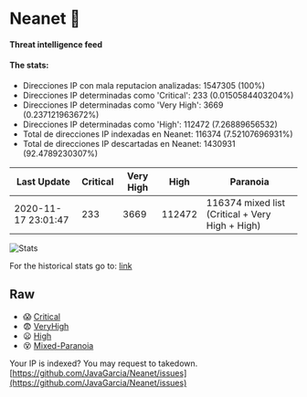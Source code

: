 # Neanet :hocho:
#### Threat intelligence feed
#### The stats:

- Direcciones IP con mala reputacion analizadas: 1547305 (100%)
- Direcciones IP determinadas como 'Critical':  233 (0.0150584403204%)
- Direcciones IP determinadas como 'Very High':  3669 (0.237121963672%)
- Direcciones IP determinadas como 'High':  112472 (7.26889656532)
- Total de direcciones IP indexadas en Neanet:  116374 (7.52107696931%)
- Total de direcciones IP descartadas en Neanet:  1430931 (92.4789230307%)

| Last Update | Critical | Very High | High | Paranoia |
| --- | --- | --- | --- | --- |
| 2020-11-17 23:01:47 | 233 | 3669 | 112472 | 116374 mixed list (Critical + Very High + High)|

![Stats](https://docs.google.com/spreadsheets/d/e/2PACX-1vSnaNMIXVabIpDJjufMlzH7poXnshF3mgd8Is1g9ytUEzVsP5my4Trn8f-xkoLLQ38xpL3HtmUexLo6/pubchart?oid=501124687&format=image)

For the historical stats go to: [link](/stats.csv)
## Raw
- :scream: [Critical](https://raw.githubusercontent.com/JavaGarcia/Neanet/master/blacklists/neanet_critical.txt)
- :fearful: [VeryHigh](https://raw.githubusercontent.com/JavaGarcia/Neanet/master/blacklists/neanet_veryHigh.txtt)
- :frowning: [High](https://raw.githubusercontent.com/JavaGarcia/Neanet/master/blacklists/neanet_high.txt)
- :dizzy_face: [Mixed-Paranoia](https://raw.githubusercontent.com/JavaGarcia/Neanet/master/blacklists/neanet_all.txt)


Your IP is indexed? You may request to takedown. [https://github.com/JavaGarcia/Neanet/issues](https://github.com/JavaGarcia/Neanet/issues)









































































































































































































































































































































































































































































































































































































































































































































































































































































































































































































































































































































































































































































































































































































































































































































































































































































































































































































































































































































































































































































































































































































































































































